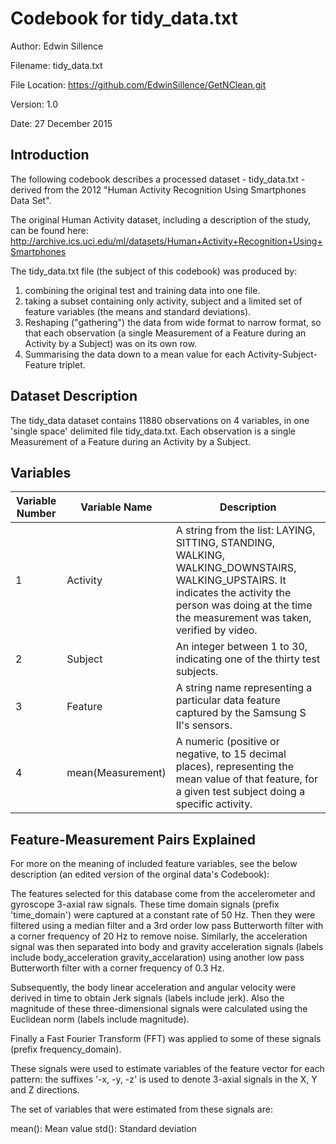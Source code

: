 # Codebook for tidy_data.txt

Author: Edwin Sillence

Filename: tidy_data.txt

File Location: https://github.com/EdwinSillence/GetNClean.git

Version: 1.0

Date: 27 December 2015

## Introduction

The following codebook describes a processed dataset - tidy_data.txt - derived from the 2012 "Human Activity Recognition Using Smartphones Data Set".

The original Human Activity dataset, including a description of the study, can be found here: http://archive.ics.uci.edu/ml/datasets/Human+Activity+Recognition+Using+Smartphones

The tidy_data.txt file (the subject of this codebook) was produced by:

1. combining the original test and training data into one file.
2. taking a subset containing only activity, subject and a limited set of feature variables (the means and standard deviations).
3. Reshaping ("gathering") the data from wide format to narrow format, so that each observation (a single Measurement of a Feature during an Activity by a Subject) was on its own row.
4. Summarising the data down to a mean value for each Activity-Subject-Feature triplet.

## Dataset Description

The tidy_data dataset contains 11880 observations on 4 variables, in one 'single space' delimited file tidy_data.txt. Each observation is a single Measurement of a Feature during an Activity by a Subject.

## Variables

Variable Number  | Variable Name   | Description
-------------    | -------------   | -----------
1 | Activity  | A string from the list: LAYING, SITTING, STANDING, WALKING, WALKING_DOWNSTAIRS, WALKING_UPSTAIRS. It indicates the activity the person was doing at the time the measurement was taken, verified by video. 
2 | Subject   | An integer between 1 to 30, indicating one of the thirty test subjects.
3 | Feature   | A string name representing a particular data feature captured by the Samsung S II's sensors.
4 | mean(Measurement)   | A numeric (positive or negative, to 15 decimal places), representing the mean value of that feature, for a given test subject doing a specific activity.

## Feature-Measurement Pairs Explained

For more on the meaning of included feature variables, see the below description (an edited version of the orginal data's Codebook):

The features selected for this database come from the accelerometer and gyroscope 3-axial raw signals. These time domain signals (prefix 'time_domain') were captured at a constant rate of 50 Hz. Then they were filtered using a median filter and a 3rd order low pass Butterworth filter with a corner frequency of 20 Hz to remove noise. Similarly, the acceleration signal was then separated into body and gravity acceleration signals (labels include body_acceleration gravity_accelaration) using another low pass Butterworth filter with a corner frequency of 0.3 Hz. 

Subsequently, the body linear acceleration and angular velocity were derived in time to obtain Jerk signals (labels include jerk). Also the magnitude of these three-dimensional signals were calculated using the Euclidean norm (labels include magnitude). 

Finally a Fast Fourier Transform (FFT) was applied to some of these signals (prefix frequency_domain). 

These signals were used to estimate variables of the feature vector for each pattern: the suffixes '-x, -y, -z' is used to denote 3-axial signals in the X, Y and Z directions.

The set of variables that were estimated from these signals are: 

mean(): Mean value
std(): Standard deviation